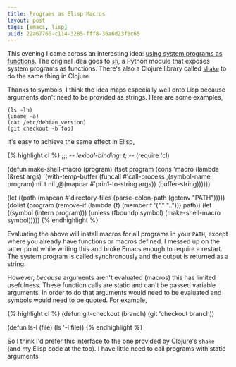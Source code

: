 ```yaml
---
title: Programs as Elisp Macros
layout: post
tags: [emacs, lisp]
uuid: 22a67760-c114-3285-fff8-36a6d23f0c65
---
```


This evening I came across an interesting idea:
[using system programs as functions][blog]. The original idea goes to
[`sh`](http://amoffat.github.com/sh/index.html), a Python module that
exposes system programs as functions. There's also a Clojure library
called [`shake`][shake] to do the same thing in Clojure.

[blog]: http://sunng.info/blog/2012/09/shake-every-program-can-be-a-clojure-function/
[shake]: https://github.com/sunng87/shake/

Thanks to symbols, I think the idea maps especially well onto Lisp
because arguments don't need to be provided as strings. Here are some
examples,

    (ls -lh)
    (uname -a)
    (cat /etc/debian_version)
    (git checkout -b foo)

It's easy to achieve the same effect in Elisp,

{% highlight cl %}
;;; -*- lexical-binding: t; -*-
(require 'cl)

(defun make-shell-macro (program)
  (fset program
        (cons 'macro
              (lambda (&rest args)
                `(with-temp-buffer
                   (funcall #'call-process
                            ,(symbol-name program) nil t nil
                            ,@(mapcar #'prin1-to-string args))
                   (buffer-string))))))

(let ((path (mapcan #'directory-files (parse-colon-path (getenv "PATH")))))
  (dolist (program (remove-if (lambda (f) (member f '("." ".."))) path))
    (let ((symbol (intern program)))
      (unless (fboundp symbol)
        (make-shell-macro symbol)))))
{% endhighlight %}

Evaluating the above will install macros for all programs in your
`PATH`, except where you already have functions or macros defined. I
messed up on the latter point while writing this and broke Emacs
enough to require a restart. The system program is called
synchronously and the output is returned as a string.

However, *because* arguments aren't evaluated (macros) this has
limited usefulness. These function calls are static and can't be
passed variable arguments. In order to do that arguments would need to
be evaluated and symbols would need to be quoted. For example,

{% highlight cl %}
(defun git-checkout (branch)
  (git 'checkout branch))

(defun ls-l (file)
  (ls '-l file))
{% endhighlight %}

So I think I'd prefer this interface to the one provided by Clojure's
`shake` (and my Elisp code at the top). I have little need to call
programs with static arguments.
